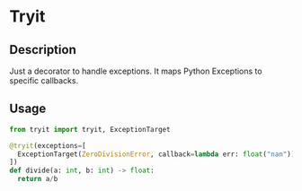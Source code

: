 # Tryit

## Description

Just a decorator to handle exceptions. It maps Python Exceptions to specific callbacks.


## Usage
```python
from tryit import tryit, ExceptionTarget

@tryit(exceptions=[
  ExceptionTarget(ZeroDivisionError, callback=lambda err: float("nan"))
])
def divide(a: int, b: int) -> float:
  return a/b



```